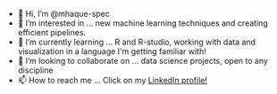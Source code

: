 - 👋 Hi, I’m @mhaque-spec
- 👀 I’m interested in ... new machine learning techniques and creating efficient pipelines.
- 🌱 I’m currently learning ... R and R-studio, working with data and visualization in a language I'm getting familiar with!
- 💞️ I’m looking to collaborate on ... data science projects, open to any discipline
- 📫 How to reach me ... Click on my [LinkedIn profile!](https://www.linkedin.com/in/madihahh/)

<!---
mhaque-spec/mhaque-spec is a ✨ special ✨ repository because its `README.md` (this file) appears on your GitHub profile.
You can click the Preview link to take a look at your changes.
--->

